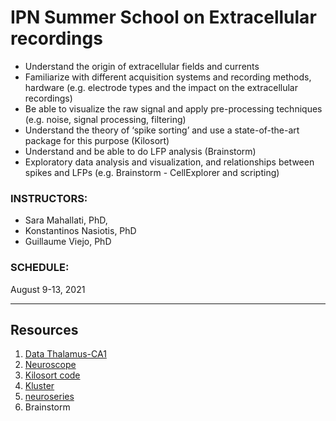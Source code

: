 # IPN Summer School on Extracellular recordings


- Understand the origin of extracellular fields and currents 
- Familiarize with different acquisition systems and recording methods, hardware (e.g. electrode types and the impact on the extracellular recordings) 
- Be able to visualize the raw signal and apply pre-processing techniques (e.g. noise, signal processing, filtering)
- Understand the theory of ‘spike sorting’ and use a state-of-the-art package for this purpose (Kilosort)
- Understand and be able to do LFP analysis (Brainstorm)
- Exploratory data analysis and visualization, and relationships between spikes and LFPs (e.g. Brainstorm - CellExplorer and scripting)


### INSTRUCTORS: 
  - Sara Mahallati, PhD, 
  - Konstantinos Nasiotis, PhD
  - Guillaume Viejo, PhD

### SCHEDULE: 

August 9-13, 2021

---

## Resources 

1. [Data Thalamus-CA1](https://www.dropbox.com/s/7r1wxs9s1zcc1q4/A2926-200311.tar.gz?dl=1)
2. [Neuroscope](neuroscope.md)
3. [Kilosort code](ipn_kilosort.md)
4. [Kluster](kluster.md)
5. [neuroseries](ipn_neuroseries.md)
6. Brainstorm
